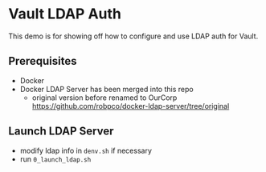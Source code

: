 # Vault LDAP Auth

This demo is for showing off how to configure and use LDAP auth for Vault.

## Prerequisites

- Docker
- Docker LDAP Server has been merged into this repo
  - original version before renamed to OurCorp
  <https://github.com/robpco/docker-ldap-server/tree/original>

## Launch LDAP Server

- modify ldap info in `denv.sh` if necessary
- run `0_launch_ldap.sh`
